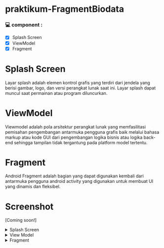 # praktikum-FragmentBiodata

### 💻 component  :
- [x]	Splash Screen
- [x]	ViewModel
- [x]	Fragment

# Splash Screen
Layar splash adalah elemen kontrol grafis yang terdiri dari jendela yang berisi gambar, logo, dan versi perangkat lunak saat ini. Layar splash dapat muncul saat permainan atau program diluncurkan.

# ViewModel
Viewmodel adalah pola arsitektur perangkat lunak yang memfasilitasi pemisahan pengembangan antarmuka pengguna grafis baik melalui bahasa markup atau kode GUI dari pengembangan logika bisnis atau logika back-end sehingga tampilan tidak tergantung pada platform model tertentu.

# Fragment
Android Fragment adalah bagian yang dapat digunakan kembali dari antarmuka pengguna android activity yang digunakan untuk membuat UI yang dinamis dan fleksibel.

# Screenshot
[Coming soon!]
<details>
  <summary>Splash Screen</summary>
  <img src="https://github.com/r3nyah/praktikum-FragmentBiodata/blob/master/Assets/1.jpg?raw=true">
</details>

<details>
  <summary>View Model</summary>
  <img src="https://github.com/r3nyah/praktikum-FragmentBiodata/blob/master/Assets/2.jpg?raw=true">
  <img src="https://github.com/r3nyah/praktikum-FragmentBiodata/blob/master/Assets/3.jpg?raw=true">
  <img src="https://github.com/r3nyah/praktikum-FragmentBiodata/blob/master/Assets/4.jpg?raw=true">
</details>

<details>
  <summary>Fragment</summary>
  <img src="https://github.com/r3nyah/praktikum-FragmentBiodata/blob/master/Assets/5.jpg?raw=true">
  <img src="https://github.com/r3nyah/praktikum-FragmentBiodata/blob/master/Assets/6.jpg?raw=true">
</details>
